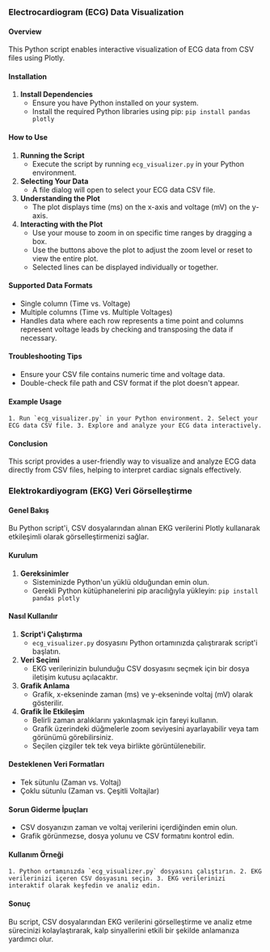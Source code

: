 ### Electrocardiogram (ECG) Data Visualization 
#### Overview
This Python script enables interactive visualization of ECG data from CSV files using Plotly.
#### Installation
1.  **Install Dependencies**
    -   Ensure you have Python installed on your system.
    -   Install the required Python libraries using pip:
       `pip install pandas plotly`        
#### How to Use
1.  **Running the Script**
    -   Execute the script by running `ecg_visualizer.py` in your Python environment.
2.  **Selecting Your Data**
    -   A file dialog will open to select your ECG data CSV file.
3.  **Understanding the Plot**  
    -   The plot displays time (ms) on the x-axis and voltage (mV) on the y-axis.
4.  **Interacting with the Plot**    
    -   Use your mouse to zoom in on specific time ranges by dragging a box.
    -   Use the buttons above the plot to adjust the zoom level or reset to view the entire plot.
    - Selected lines can be displayed individually or together.
#### Supported Data Formats
-   Single column (Time vs. Voltage)
-   Multiple columns (Time vs. Multiple Voltages)
- Handles data where each row represents a time point and columns represent voltage leads by checking and transposing the data if necessary.
#### Troubleshooting Tips
-   Ensure your CSV file contains numeric time and voltage data.
-   Double-check file path and CSV format if the plot doesn't appear.
#### Example Usage
``1. Run `ecg_visualizer.py` in your Python environment.
2. Select your ECG data CSV file.
3. Explore and analyze your ECG data interactively.`` 
#### Conclusion
This script provides a user-friendly way to visualize and analyze ECG data directly from CSV files, helping to interpret cardiac signals effectively.



### Elektrokardiyogram (EKG) Veri Görselleştirme 
#### Genel Bakış
Bu Python script'i, CSV dosyalarından alınan EKG verilerini Plotly kullanarak etkileşimli olarak görselleştirmenizi sağlar.
#### Kurulum
1.  **Gereksinimler**
    -   Sisteminizde Python'un yüklü olduğundan emin olun.
    -   Gerekli Python kütüphanelerini pip aracılığıyla yükleyin:
        `pip install pandas plotly`         
#### Nasıl Kullanılır
1.  **Script'i Çalıştırma**
    -   `ecg_visualizer.py` dosyasını Python ortamınızda çalıştırarak script'i başlatın.
2.  **Veri Seçimi**
    -   EKG verilerinizin bulunduğu CSV dosyasını seçmek için bir dosya iletişim kutusu açılacaktır.
3.  **Grafik Anlama**
    -   Grafik, x-ekseninde zaman (ms) ve y-ekseninde voltaj (mV) olarak gösterilir.
4.  **Grafik İle Etkileşim**
    -   Belirli zaman aralıklarını yakınlaşmak için fareyi kullanın.
    -   Grafik üzerindeki düğmelerle zoom seviyesini ayarlayabilir veya tam görünümü görebilirsiniz.
    - Seçilen çizgiler tek tek veya birlikte görüntülenebilir.

#### Desteklenen Veri Formatları
-   Tek sütunlu (Zaman vs. Voltaj)
-   Çoklu sütunlu (Zaman vs. Çeşitli Voltajlar)
#### Sorun Giderme İpuçları
-   CSV dosyanızın zaman ve voltaj  verilerini içerdiğinden emin olun.
-   Grafik görünmezse, dosya yolunu ve CSV formatını kontrol edin.
#### Kullanım Örneği
``1. Python ortamınızda `ecg_visualizer.py` dosyasını çalıştırın.
2. EKG verilerinizi içeren CSV dosyasını seçin.
3. EKG verilerinizi interaktif olarak keşfedin ve analiz edin.`` 
#### Sonuç
Bu script, CSV dosyalarından EKG verilerini görselleştirme ve analiz etme sürecinizi kolaylaştırarak, kalp sinyallerini etkili bir şekilde anlamanıza yardımcı olur.
